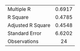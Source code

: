 |                   |        |
|-------------------|:------:|
| Multiple R        | 0.6917 |
| R Square          | 0.4785 |
| Adjusted R Square | 0.4548 |
| Standard Error    | 6.6202 |
| Observations      |   24   |